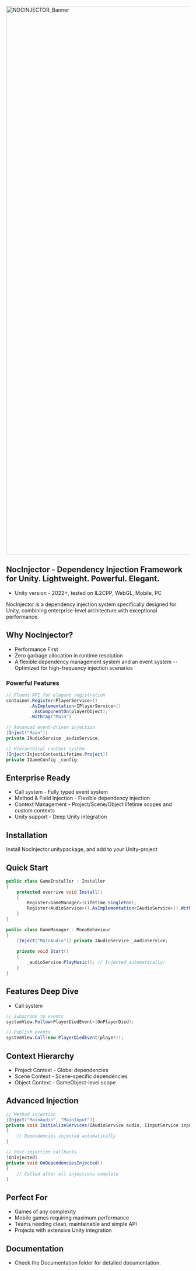 
<img width="4200" height="1500" alt="NOCINJECTOR_Banner" src="https://github.com/user-attachments/assets/cd82e2bc-40e8-4a02-9dca-7313176a561f" />



## NocInjector - Dependency Injection Framework for Unity. Lightweight. Powerful. Elegant.
- Unity version - 2022+, tested on IL2CPP, WebGL, Mobile, PC

NocInjector is a dependency injection system specifically designed for Unity, combining enterprise-level architecture with exceptional performance.

## Why NocInjector?
- Performance First
- Zero garbage allocation in runtime resolution
- A flexible dependency management system and an event system
-- Optimized for high-frequency injection scenarios

### Powerful Features
```csharp
// Fluent API for elegant registration
container.Register<PlayerService>()
         .AsImplementation<IPlayerService>()
          .AsComponentOn(playerObject);
         .WithTag("Main")

// Advanced event-driven injection
[Inject("Main")]
private IAudioService _audioService;

// Hierarchical context system
[Inject(InjectContextLifetime.Project)]
private IGameConfig _config;
```
## Enterprise Ready
- Call system - Fully typed event system
- Method & Field Injection - Flexible dependency injection
- Context Management - Project/Scene/Object lifetime scopes and custom contexts
- Unity support - Deep Unity integration

## Installation
Install NocInjector.unitypackage, and add to your Unity-project

## Quick Start
```csharp
public class GameInstaller : Installer
{
    protected overrive void Install()
    {
        Register<GameManager>(Lifetime.Singleton);
        Register<AudioService>().AsImplementation<IAudioService>().WithTag("MainAudio");
    }
}

public class GameManager : MonoBehaviour
{
    [Inject("MainAudio")] private IAudioService _audioService;
    
    private void Start()
    {
        _audioService.PlayMusic(); // Injected automatically!
    }
}
```
## Features Deep Dive
- Call system
```csharp
// Subscribe to events
systemView.Follow<PlayerDiedEvent>(OnPlayerDied);

// Publish events  
systemView.Call(new PlayerDiedEvent(player));
```
## Context Hierarchy
- Project Context - Global dependencies
- Scene Context - Scene-specific dependencies
- Object Context - GameObject-level scope

## Advanced Injection
```csharp
// Method injection
[Inject("MainAudio", "MainInput")]
private void InitializeServices(IAudioService audio, IInputService input)
{
    // Dependencies injected automatically
}

// Post-injection callbacks
[OnInjected]
private void OnDependenciesInjected()
{
    // Called after all injections complete
}
```

## Perfect For
- Games of any complexity
- Mobile games requiring maximum performance
- Teams needing clean, maintainable and simple API
- Projects with extensive Unity integration

## Documentation
- Check the Documentation folder for detailed documentation.
